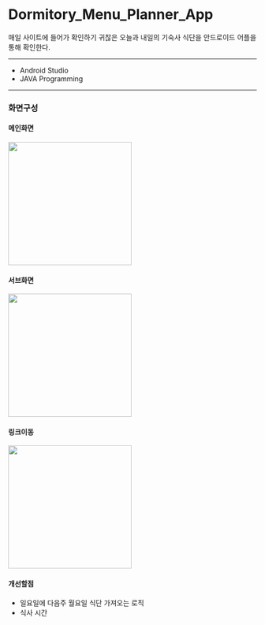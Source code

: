 # Dormitory_Menu_Planner_App
매일 사이트에 들어가 확인하기 귀찮은 오늘과 내일의 기숙사 식단을 안드로이드 어플을 통해 확인한다.
___
- Android Studio
- JAVA Programming
___

### 화면구성
#### 메인화면
<img src="https://user-images.githubusercontent.com/57162448/133621692-8a49e2b7-af8b-429a-8557-7c9d64a80f22.png" width=250>

#### 서브화면
<img src="https://user-images.githubusercontent.com/57162448/133621716-fa8b6b69-31bf-4fe2-8842-93660daea866.png" width=250>

#### 링크이동
<img src="https://user-images.githubusercontent.com/57162448/133621728-7b86a953-9208-4052-b716-771a7c389ddc.png" width=250>



#### 개선할점
- 일요일에 다음주 월요일 식단 가져오는 로직
- 식사 시간 
